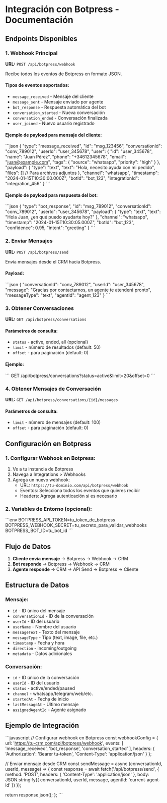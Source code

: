 # Integración con Botpress - Documentación

## Endpoints Disponibles

### 1. Webhook Principal
**URL:** `POST /api/botpress/webhook`

Recibe todos los eventos de Botpress en formato JSON.

#### Tipos de eventos soportados:

- `message_received` - Mensaje del cliente
- `message_sent` - Mensaje enviado por agente
- `bot_response` - Respuesta automática del bot
- `conversation_started` - Nueva conversación
- `conversation_ended` - Conversación finalizada
- `user_joined` - Nuevo usuario registrado

#### Ejemplo de payload para mensaje del cliente:
\`\`\`json
{
  "type": "message_received",
  "id": "msg_123456",
  "conversationId": "conv_789012",
  "userId": "user_345678",
  "user": {
    "id": "user_345678",
    "name": "Juan Pérez",
    "phone": "+34612345678",
    "email": "juan@example.com",
    "tags": {
      "source": "whatsapp",
      "priority": "high"
    }
  },
  "payload": {
    "type": "text",
    "text": "Hola, necesito ayuda con mi pedido",
    "files": [] // Para archivos adjuntos
  },
  "channel": "whatsapp",
  "timestamp": "2024-01-15T10:30:00.000Z",
  "botId": "bot_123",
  "integrationId": "integration_456"
}
\`\`\`

#### Ejemplo de payload para respuesta del bot:
\`\`\`json
{
  "type": "bot_response",
  "id": "msg_789012",
  "conversationId": "conv_789012",
  "userId": "user_345678",
  "payload": {
    "type": "text",
    "text": "Hola Juan, ¿en qué puedo ayudarte hoy?"
  },
  "channel": "whatsapp",
  "timestamp": "2024-01-15T10:30:05.000Z",
  "botId": "bot_123",
  "confidence": 0.95,
  "intent": "greeting"
}
\`\`\`

### 2. Enviar Mensajes
**URL:** `POST /api/botpress/send`

Envía mensajes desde el CRM hacia Botpress.

#### Payload:
\`\`\`json
{
  "conversationId": "conv_789012",
  "userId": "user_345678",
  "message": "Gracias por contactarnos, un agente te atenderá pronto",
  "messageType": "text",
  "agentId": "agent_123"
}
\`\`\`

### 3. Obtener Conversaciones
**URL:** `GET /api/botpress/conversations`

#### Parámetros de consulta:
- `status` - active, ended, all (opcional)
- `limit` - número de resultados (default: 50)
- `offset` - para paginación (default: 0)

#### Ejemplo:
\`\`\`
GET /api/botpress/conversations?status=active&limit=20&offset=0
\`\`\`

### 4. Obtener Mensajes de Conversación
**URL:** `GET /api/botpress/conversations/{id}/messages`

#### Parámetros de consulta:
- `limit` - número de mensajes (default: 100)
- `offset` - para paginación (default: 0)

## Configuración en Botpress

### 1. Configurar Webhook en Botpress:

1. Ve a tu instancia de Botpress
2. Navega a Integrations > Webhooks
3. Agrega un nuevo webhook:
   - URL: `https://tu-dominio.com/api/botpress/webhook`
   - Eventos: Selecciona todos los eventos que quieres recibir
   - Headers: Agrega autenticación si es necesario

### 2. Variables de Entorno (opcional):

\`\`\`env
BOTPRESS_API_TOKEN=tu_token_de_botpress
BOTPRESS_WEBHOOK_SECRET=tu_secreto_para_validar_webhooks
BOTPRESS_BOT_ID=tu_bot_id
\`\`\`

## Flujo de Datos

1. **Cliente envía mensaje** → Botpress → Webhook → CRM
2. **Bot responde** → Botpress → Webhook → CRM
3. **Agente responde** → CRM → API Send → Botpress → Cliente

## Estructura de Datos

### Mensaje:
- `id` - ID único del mensaje
- `conversationId` - ID de la conversación
- `userId` - ID del usuario
- `userName` - Nombre del usuario
- `messageText` - Texto del mensaje
- `messageType` - Tipo (text, image, file, etc.)
- `timestamp` - Fecha y hora
- `direction` - incoming/outgoing
- `metadata` - Datos adicionales

### Conversación:
- `id` - ID único de la conversación
- `userId` - ID del usuario
- `status` - active/ended/paused
- `channel` - whatsapp/telegram/web/etc.
- `startedAt` - Fecha de inicio
- `lastMessageAt` - Último mensaje
- `assignedAgentId` - Agente asignado

## Ejemplo de Integración

\`\`\`javascript
// Configurar webhook en Botpress
const webhookConfig = {
  url: 'https://tu-crm.com/api/botpress/webhook',
  events: [
    'message_received',
    'bot_response',
    'conversation_started'
  ],
  headers: {
    'Authorization': 'Bearer tu-token',
    'Content-Type': 'application/json'
  }
};

// Enviar mensaje desde CRM
const sendMessage = async (conversationId, userId, message) => {
  const response = await fetch('/api/botpress/send', {
    method: 'POST',
    headers: {
      'Content-Type': 'application/json'
    },
    body: JSON.stringify({
      conversationId,
      userId,
      message,
      agentId: 'current-agent-id'
    })
  });
  
  return response.json();
};
\`\`\`

